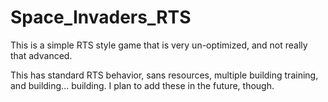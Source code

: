 # Space_Invaders_RTS

This is a simple RTS style game that is very un-optimized, and not really that advanced.

This has standard RTS behavior, sans resources, multiple building training, and building... building. 
I plan to add these in the future, though.
